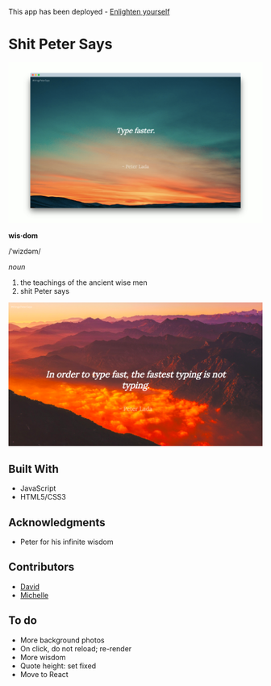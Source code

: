 This app has been deployed - [Enlighten yourself](http://shitpetersays.com/)

# Shit Peter Says

![Screenshot](./public/main-screely.png)

**wis·dom**

/ˈwizdəm/

*noun*

1. the teachings of the ancient wise men
2. shit Peter says

![Screenshot](./public/screen1.png) 

## Built With

* JavaScript
* HTML5/CSS3

## Acknowledgments 

* Peter for his infinite wisdom 

## Contributors 

* [David](https://github.com/davidyshin)
* [Michelle](https://github.com/michellelala)


## To do

* More background photos 
* On click, do not reload; re-render 
* More wisdom 
* Quote height: set fixed 
* Move to React
